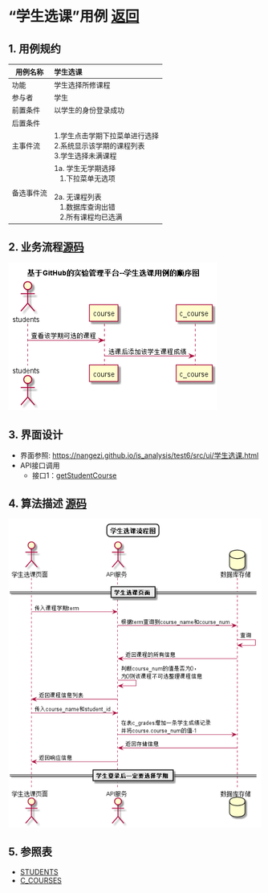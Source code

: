 # “学生选课”用例 [返回](../README.md)

## 1. 用例规约

|用例名称|学生选课|
|-------|:-------------|
|功能|学生选择所修课程|
|参与者|学生|
|前置条件| 以学生的身份登录成功|
|后置条件||
|主事件流| 1.学生点击学期下拉菜单进行选择<br/>2.系统显示该学期的课程列表<br/>3.学生选择未满课程|
|备选事件流|1a. 学生无学期选择 <br/>&nbsp;&nbsp; 1.下拉菜单无选项 <br/> &nbsp;&nbsp;<br>2a. 无课程列表 <br/>&nbsp;&nbsp; 1.数据库查询出错 <br/> &nbsp;&nbsp; 2.所有课程均已选满 |

## 2. 业务流程[源码](../src/学生选课顺序图.puml)
![学生选课顺序图](../images/学生选课顺序图.png)


## 3. 界面设计
- 界面参照: https://nangezi.github.io/is_analysis/test6/src/ui/学生选课.html
- API接口调用
    - 接口1：[getStudentCourse](../接口/getStudentCourse.md)

## 4. 算法描述 [源码](../src/学生选课流程图.puml)
![学生选课流程图](../images/学生选课流程图.png)
    
## 5. 参照表

- [STUDENTS](../数据库设计.md/#STUDENTS)
- [C_COURSES](../数据库设计.md/#C_COURSES)